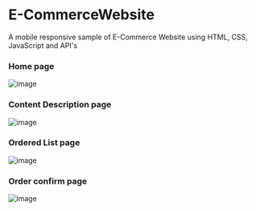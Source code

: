 # E-CommerceWebsite
 A mobile responsive sample of E-Commerce Website using HTML, CSS, JavaScript and API's
 
 
 
### Home page
![image](https://github.com/manjula1763/NM-LICET-1/assets/126005363/04fb3186-b304-4422-94bc-a1d920182309)




### Content Description page
![image](https://github.com/manjula1763/NM-LICET-1/assets/126005363/a766d856-d02e-4630-9c87-240a7236e832)




### Ordered List page
![image](https://github.com/manjula1763/NM-LICET-1/assets/126005363/79f1f38d-a2b3-4b8e-8ef4-b55b54c43672)




### Order confirm page
![image](https://github.com/manjula1763/NM-LICET-1/assets/126005363/863ffe77-ebff-4f22-b707-82a2d01fc27e)

